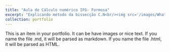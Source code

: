 ```yaml
---
title: "Aula de Cálculo numérico IFG- Formosa"
excerpt: "Explicando método da bissecção C.N<br/><img src='/images/WhatsApp Image 2025-06-07 at 12.42.20.png'>"
collection: portfolio
---
```


This is an item in your portfolio. It can be have images or nice text. If you name the file .md, it will be parsed as markdown. If you name the file .html, it will be parsed as HTML. 
